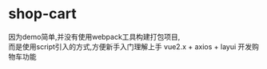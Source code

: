 # shop-cart
因为demo简单,并没有使用webpack工具构建打包项目,  
而是使用script引入的方式,方便新手入门理解上手
vue2.x + axios + layui 开发购物车功能 